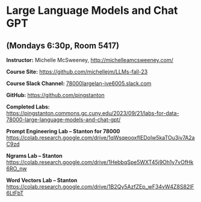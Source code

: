# Large Language Models and Chat GPT #
## (Mondays 6:30p, Room 5417) ##

**Instructor:** Michelle McSweeney, http://michelleamcsweeney.com/

**Course Site:** https://github.com/michellejm/LLMs-fall-23

**Course Slack Channel:** [78000largelan-ive6005.slack.com](https://78000largelan-ive6005.slack.com/)

**GitHub:** https://github.com/pingstanton

**Completed Labs:** https://pingstanton.commons.gc.cuny.edu/2023/09/21/labs-for-data-78000-large-language-models-and-chat-gpt/

**Prompt Engineering Lab – Stanton for 78000**
https://colab.research.google.com/drive/1qWsqeooxflEDoIw5kaTOu3iv7A2aC9zd

**Ngrams Lab – Stanton**
https://colab.research.google.com/drive/1HebbqSpe5WXT45j9Oh1y7vOfHk6RO_nw

**Word Vectors Lab – Stanton**
https://colab.research.google.com/drive/1B2Qy5AzfZEp_wF34yW4Z8S82lF6LtFbT
